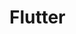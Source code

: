 <div style="
	background-image: url(https://www.emanprague.com/en/wp-content/uploads/2018/05/flutter_eman_blog.png); 
	height: 20em; 
	background-attachment: fixed;
  background-position: center;
  background-repeat: no-repeat;
  background-size: cover;">
</div>



# Flutter
